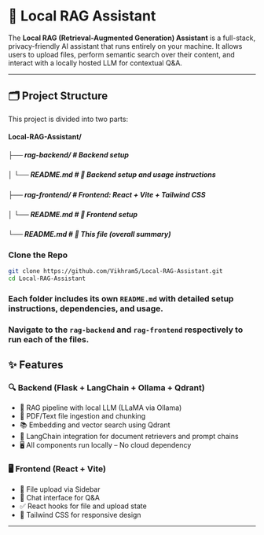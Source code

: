 # 🧠 Local RAG Assistant

The **Local RAG (Retrieval-Augmented Generation) Assistant** is a full-stack, privacy-friendly AI assistant that runs entirely on your machine. It allows users to upload files, perform semantic search over their content, and interact with a locally hosted LLM for contextual Q&A.

---

## 🗂️ Project Structure

This project is divided into two parts:

#### Local-RAG-Assistant/
##### ├── rag-backend/     # Backend setup
##### │   └── README.md    # 📘 Backend setup and usage instructions
##### ├── rag-frontend/    # Frontend: React + Vite + Tailwind CSS
##### │   └── README.md    # 📘 Frontend setup
##### └── README.md        # 📍 This file (overall summary)

###  Clone the Repo

```bash
git clone https://github.com/Vikhram5/Local-RAG-Assistant.git
cd Local-RAG-Assistant
```

### Each folder includes its own `README.md` with detailed setup instructions, dependencies, and usage.
### Navigate to the `rag-backend` and `rag-frontend` respectively to run each of the files.

## ✨ Features

### 🔍 Backend (Flask + LangChain + Ollama + Qdrant)
- 🧠 RAG pipeline with local LLM (LLaMA via Ollama)
- 📄 PDF/Text file ingestion and chunking
- 📚 Embedding and vector search using Qdrant
- 🔗 LangChain integration for document retrievers and prompt chains
- 🖥️ All components run locally – No cloud dependency

### 🖥️ Frontend (React + Vite)
- 📂 File upload via Sidebar
- 💬 Chat interface for Q&A
- ✅ React hooks for file and upload state
- 🎨 Tailwind CSS for responsive design

---


